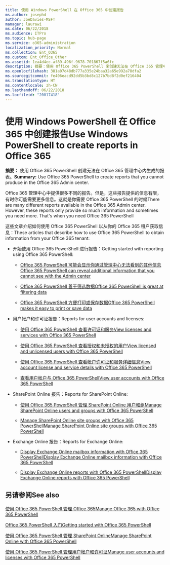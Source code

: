 ```yaml
---
title: 使用 Windows PowerShell 在 Office 365 中创建报告
ms.author: josephd
author: JoeDavies-MSFT
manager: laurawi
ms.date: 06/22/2018
ms.audience: ITPro
ms.topic: hub-page
ms.service: o365-administration
localization_priority: Normal
ms.collection: Ent_O365
ms.custom: Ent_Office_Other
ms.assetid: 1ea4d4ec-af89-496f-9678-701867f5a6fc
description: 摘要：使用 Office 365 PowerShell 来创建无法在 Office 365 管理中心生成的报告。
ms.openlocfilehash: 381a07d48db777a335e24baa32a65e992a78dfa2
ms.sourcegitcommit: fe406eacd92dd5b3bd8c127b7bd8f2d0ef216404
ms.translationtype: HT
ms.contentlocale: zh-CN
ms.lasthandoff: 06/22/2018
ms.locfileid: "20017418"
---
```

# <a name="use-windows-powershell-to-create-reports-in-office-365"></a><span data-ttu-id="7110d-103">使用 Windows PowerShell 在 Office 365 中创建报告</span><span class="sxs-lookup"><span data-stu-id="7110d-103">Use Windows PowerShell to create reports in Office 365</span></span>

 <span data-ttu-id="7110d-104">**摘要：** 使用 Office 365 PowerShell 创建无法在 Office 365 管理中心内生成的报表。</span><span class="sxs-lookup"><span data-stu-id="7110d-104">**Summary:** Use Office 365 PowerShell to create reports that you cannot produce in the Office 365 Admin center.</span></span>
  
<span data-ttu-id="7110d-p101">Office 365 管理中心中提供很多不同的报告。但是，这些报告提供的信息有限，有时你可能需要更多信息。这就是你需要 Office 365 PowerShell 的时候</span><span class="sxs-lookup"><span data-stu-id="7110d-p101">There are many different reports available in the Office 365 Admin center. However, these reports only provide so much information and sometimes you need more. That's when you need Office 365 PowerShell</span></span>
  
<span data-ttu-id="7110d-108">这些文章介绍如何使用 Office 365 PowerShell 以从你的 Office 365 租户获取信息：</span><span class="sxs-lookup"><span data-stu-id="7110d-108">These articles that describe how to use Office 365 PowerShell to obtain information from your Office 365 tenant:</span></span>
  
- <span data-ttu-id="7110d-109">开始使用 Office 365 PowerShell 进行报告：</span><span class="sxs-lookup"><span data-stu-id="7110d-109">Getting started with reporting using Office 365 PowerShell:</span></span>
    
  - [<span data-ttu-id="7110d-110">Office 365 PowerShell 可能会显示你通过管理中心无法看到的其他信息</span><span class="sxs-lookup"><span data-stu-id="7110d-110">Office 365 PowerShell can reveal additional information that you cannot see with the Admin center</span></span>](https://technet.microsoft.com/library/dn568034.aspx#reveal)
    
  - [<span data-ttu-id="7110d-111">Office 365 PowerShell 善于筛选数据</span><span class="sxs-lookup"><span data-stu-id="7110d-111">Office 365 PowerShell is great at filtering data</span></span>](https://technet.microsoft.com/library/dn568034.aspx#filter)
    
  - [<span data-ttu-id="7110d-112">Office 365 PowerShell 方便打印或保存数据</span><span class="sxs-lookup"><span data-stu-id="7110d-112">Office 365 PowerShell makes it easy to print or save data</span></span>](https://technet.microsoft.com/library/dn568034.aspx#printsave)
    
- <span data-ttu-id="7110d-113">用户帐户和许可证报告：</span><span class="sxs-lookup"><span data-stu-id="7110d-113">Reports for user accounts and licenses:</span></span>
    
  - [<span data-ttu-id="7110d-114">使用 Office 365 PowerShell 查看许可证和服务</span><span class="sxs-lookup"><span data-stu-id="7110d-114">View licenses and services with Office 365 PowerShell</span></span>](view-licenses-and-services-with-office-365-powershell.md)
    
  - [<span data-ttu-id="7110d-115">使用 Office 365 PowerShell 查看授权和未授权的用户</span><span class="sxs-lookup"><span data-stu-id="7110d-115">View licensed and unlicensed users with Office 365 PowerShell</span></span>](view-licensed-and-unlicensed-users-with-office-365-powershell.md)
    
  - [<span data-ttu-id="7110d-116">使用 Office 365 PowerShell 查看帐户许可证和服务详细信息</span><span class="sxs-lookup"><span data-stu-id="7110d-116">View account license and service details with Office 365 PowerShell</span></span>](view-account-license-and-service-details-with-office-365-powershell.md)
    
  - [<span data-ttu-id="7110d-117">查看用户帐户与 Office 365 PowerShell</span><span class="sxs-lookup"><span data-stu-id="7110d-117">View user accounts with Office 365 PowerShell</span></span>](view-user-accounts-with-office-365-powershell.md)
    
- <span data-ttu-id="7110d-118">SharePoint Online 报告：</span><span class="sxs-lookup"><span data-stu-id="7110d-118">Reports for SharePoint Online:</span></span>
    
  - [<span data-ttu-id="7110d-119">使用 Office 365 PowerShell 管理 SharePoint Online 用户和组</span><span class="sxs-lookup"><span data-stu-id="7110d-119">Manage SharePoint Online users and groups with Office 365 PowerShell</span></span>](http://technet.microsoft.com/library/9680af2e-a965-4e62-92ee-da72105c7800.aspx)
    
  - [<span data-ttu-id="7110d-120">Manage SharePoint Online site groups with Office 365 PowerShell</span><span class="sxs-lookup"><span data-stu-id="7110d-120">Manage SharePoint Online site groups with Office 365 PowerShell</span></span>](http://technet.microsoft.com/library/122f4099-c78d-4cce-bab0-4343b04596ae.aspx)
    
- <span data-ttu-id="7110d-121">Exchange Online 报告：</span><span class="sxs-lookup"><span data-stu-id="7110d-121">Reports for Exchange Online:</span></span>
    
  - [<span data-ttu-id="7110d-122">Display Exchange Online mailbox information with Office 365 PowerShell</span><span class="sxs-lookup"><span data-stu-id="7110d-122">Display Exchange Online mailbox information with Office 365 PowerShell</span></span>](http://technet.microsoft.com/library/13843002-56ca-4b75-81c5-84386522b01b.aspx)
    
  - [<span data-ttu-id="7110d-123">Display Exchange Online reports with Office 365 PowerShell</span><span class="sxs-lookup"><span data-stu-id="7110d-123">Display Exchange Online reports with Office 365 PowerShell</span></span>](http://technet.microsoft.com/library/4873a063-9fc4-4ed9-826a-6e935fef61d4.aspx)
    
## <a name="see-also"></a><span data-ttu-id="7110d-124">另请参阅</span><span class="sxs-lookup"><span data-stu-id="7110d-124">See also</span></span>

#### 

[<span data-ttu-id="7110d-125">使用 Office 365 PowerShell 管理 Office 365</span><span class="sxs-lookup"><span data-stu-id="7110d-125">Manage Office 365 with Office 365 PowerShell</span></span>](manage-office-365-with-office-365-powershell.md)
  
[<span data-ttu-id="7110d-126">Office 365 PowerShell 入门</span><span class="sxs-lookup"><span data-stu-id="7110d-126">Getting started with Office 365 PowerShell</span></span>](getting-started-with-office-365-powershell.md)
  
[<span data-ttu-id="7110d-127">使用 Office 365 PowerShell 管理 SharePoint Online</span><span class="sxs-lookup"><span data-stu-id="7110d-127">Manage SharePoint Online with Office 365 PowerShell</span></span>](manage-sharepoint-online-with-office-365-powershell.md)
  
[<span data-ttu-id="7110d-128">使用 Office 365 PowerShell 管理用户帐户和许可证</span><span class="sxs-lookup"><span data-stu-id="7110d-128">Manage user accounts and licenses with Office 365 PowerShell</span></span>](manage-user-accounts-and-licenses-with-office-365-powershell.md)
  
